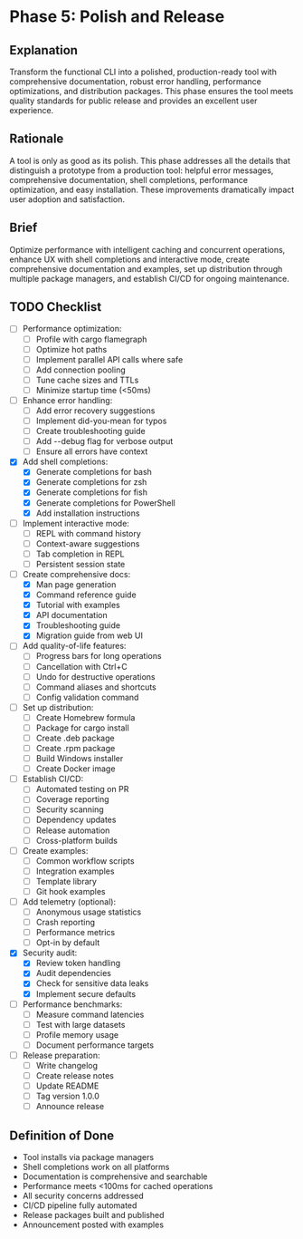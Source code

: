 # Phase 5: Polish and Release

## Explanation

Transform the functional CLI into a polished, production-ready tool with comprehensive documentation, robust error handling, performance optimizations, and distribution packages. This phase ensures the tool meets quality standards for public release and provides an excellent user experience.

## Rationale

A tool is only as good as its polish. This phase addresses all the details that distinguish a prototype from a production tool: helpful error messages, comprehensive documentation, shell completions, performance optimization, and easy installation. These improvements dramatically impact user adoption and satisfaction.

## Brief

Optimize performance with intelligent caching and concurrent operations, enhance UX with shell completions and interactive mode, create comprehensive documentation and examples, set up distribution through multiple package managers, and establish CI/CD for ongoing maintenance.

## TODO Checklist

- [ ] Performance optimization:
  - [ ] Profile with cargo flamegraph
  - [ ] Optimize hot paths
  - [ ] Implement parallel API calls where safe
  - [ ] Add connection pooling
  - [ ] Tune cache sizes and TTLs
  - [ ] Minimize startup time (<50ms)
- [ ] Enhance error handling:
  - [ ] Add error recovery suggestions
  - [ ] Implement did-you-mean for typos
  - [ ] Create troubleshooting guide
  - [ ] Add --debug flag for verbose output
  - [ ] Ensure all errors have context
- [x] Add shell completions:
  - [x] Generate completions for bash
  - [x] Generate completions for zsh
  - [x] Generate completions for fish
  - [x] Generate completions for PowerShell
  - [x] Add installation instructions
- [ ] Implement interactive mode:
  - [ ] REPL with command history
  - [ ] Context-aware suggestions
  - [ ] Tab completion in REPL
  - [ ] Persistent session state
- [ ] Create comprehensive docs:
  - [x] Man page generation
  - [x] Command reference guide
  - [x] Tutorial with examples
  - [x] API documentation
  - [x] Troubleshooting guide
  - [x] Migration guide from web UI
- [ ] Add quality-of-life features:
  - [ ] Progress bars for long operations
  - [ ] Cancellation with Ctrl+C
  - [ ] Undo for destructive operations
  - [ ] Command aliases and shortcuts
  - [ ] Config validation command
- [ ] Set up distribution:
  - [ ] Create Homebrew formula
  - [ ] Package for cargo install
  - [ ] Create .deb package
  - [ ] Create .rpm package
  - [ ] Build Windows installer
  - [ ] Create Docker image
- [ ] Establish CI/CD:
  - [ ] Automated testing on PR
  - [ ] Coverage reporting
  - [ ] Security scanning
  - [ ] Dependency updates
  - [ ] Release automation
  - [ ] Cross-platform builds
- [ ] Create examples:
  - [ ] Common workflow scripts
  - [ ] Integration examples
  - [ ] Template library
  - [ ] Git hook examples
- [ ] Add telemetry (optional):
  - [ ] Anonymous usage statistics
  - [ ] Crash reporting
  - [ ] Performance metrics
  - [ ] Opt-in by default
- [x] Security audit:
  - [x] Review token handling
  - [x] Audit dependencies
  - [x] Check for sensitive data leaks
  - [x] Implement secure defaults
- [ ] Performance benchmarks:
  - [ ] Measure command latencies
  - [ ] Test with large datasets
  - [ ] Profile memory usage
  - [ ] Document performance targets
- [ ] Release preparation:
  - [ ] Write changelog
  - [ ] Create release notes
  - [ ] Update README
  - [ ] Tag version 1.0.0
  - [ ] Announce release

## Definition of Done

- Tool installs via package managers
- Shell completions work on all platforms
- Documentation is comprehensive and searchable
- Performance meets <100ms for cached operations
- All security concerns addressed
- CI/CD pipeline fully automated
- Release packages built and published
- Announcement posted with examples
